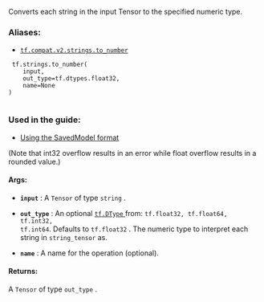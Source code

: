 Converts each string in the input Tensor to the specified numeric type.



### Aliases:

- [ `tf.compat.v2.strings.to_number` ](/api_docs/python/tf/strings/to_number)



```
 tf.strings.to_number(
    input,
    out_type=tf.dtypes.float32,
    name=None
)
 
```



### Used in the guide:

- [Using the SavedModel format](https://tensorflow.google.cn/guide/saved_model)

(Note that int32 overflow results in an error while float overflow
results in a rounded value.)



#### Args:

- **`input`** : A  `Tensor`  of type  `string` .

- **`out_type`** : An optional [ `tf.DType` ](https://tensorflow.google.cn/api_docs/python/tf/dtypes/DType) from: <code translate="no" dir="ltr">tf.float32, tf.float64, tf.int32,
tf.int64</code>. Defaults to  `tf.float32` .
The numeric type to interpret each string in  `string_tensor`  as.

- **`name`** : A name for the operation (optional).



#### Returns:
A  `Tensor`  of type  `out_type` .

